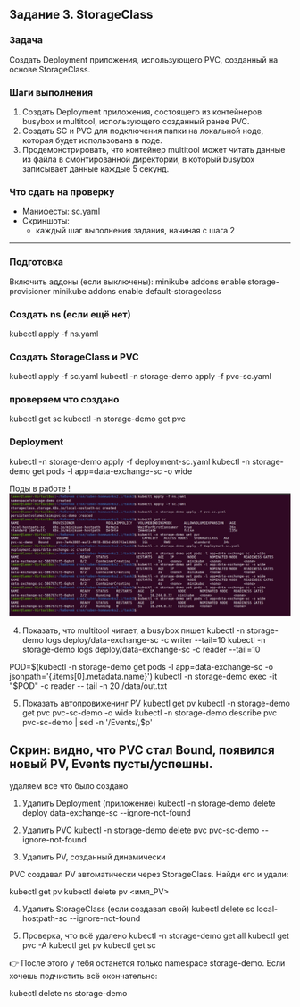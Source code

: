 ## Задание 3. StorageClass
### Задача
Создать Deployment приложения, использующего PVC, созданный на основе StorageClass.

### Шаги выполнения

1. Создать Deployment приложения, состоящего из контейнеров busybox и multitool, использующего созданный ранее PVC.
2. Создать SC и PVC для подключения папки на локальной ноде, которая будет использована в поде.
3. Продемонстрировать, что контейнер multitool может читать данные из файла в смонтированной директории, в который busybox записывает данные каждые 5 секунд.

### Что сдать на проверку
- Манифесты:
  sc.yaml
- Скриншоты:
  - каждый шаг выполнения задания, начиная с шага 2
---

### Подготовка
Включить аддоны (если выключены):
minikube addons enable storage-provisioner
minikube addons enable default-storageclass


### Создать ns (если ещё нет)
kubectl apply -f ns.yaml

### Создать StorageClass и PVC
kubectl apply -f sc.yaml
kubectl -n storage-demo apply -f pvc-sc.yaml



### проверяем что создано
kubectl get sc
kubectl -n storage-demo get pvc

### Deployment
kubectl -n storage-demo apply -f deployment-sc.yaml
kubectl -n storage-demo get pods -l app=data-exchange-sc -o wide

Поды в работе !
![рисунок 14](https://github.com/ysatii/kuber-homeworks2.1/blob/main/img/img_14.jpg) 

4) Показать, что multitool читает, а busybox пишет
kubectl -n storage-demo logs deploy/data-exchange-sc -c writer --tail=10
kubectl -n storage-demo logs deploy/data-exchange-sc -c reader --tail=10


POD=$(kubectl -n storage-demo get pods -l app=data-exchange-sc -o jsonpath='{.items[0].metadata.name}')
kubectl -n storage-demo exec -it "$POD" -c reader -- tail -n 20 /data/out.txt


5) Показать автопровиженинг PV
kubectl get pv
kubectl -n storage-demo get pvc pvc-sc-demo -o wide
kubectl -n storage-demo describe pvc pvc-sc-demo | sed -n '/Events/,$p'


Скрин: видно, что PVC стал Bound, появился новый PV, Events пусты/успешны.
---------------------------------------------------------
удаляем все что было создано 

1. Удалить Deployment (приложение)
kubectl -n storage-demo delete deploy data-exchange-sc --ignore-not-found

2. Удалить PVC
kubectl -n storage-demo delete pvc pvc-sc-demo --ignore-not-found

3. Удалить PV, созданный динамически

PVC создавал PV автоматически через StorageClass. Найди его и удали:

kubectl get pv
kubectl delete pv <имя_PV>

4. Удалить StorageClass (если создавал свой)
kubectl delete sc local-hostpath-sc --ignore-not-found

5. Проверка, что всё удалено
kubectl -n storage-demo get all
kubectl get pvc -A
kubectl get pv
kubectl get sc


👉 После этого у тебя останется только namespace storage-demo.
Если хочешь подчистить всё окончательно:

kubectl delete ns storage-demo